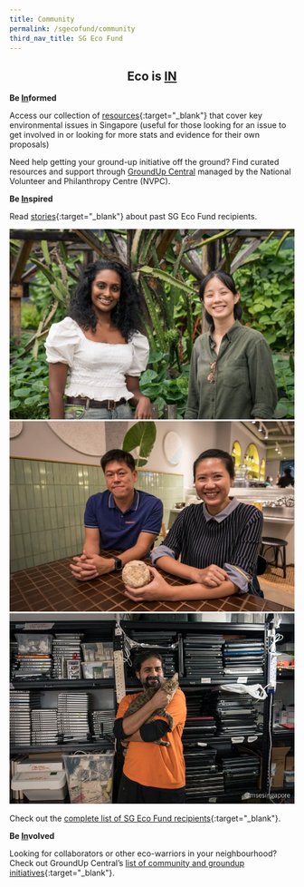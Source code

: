 ```yaml
---
title: Community
permalink: /sgecofund/community
third_nav_title: SG Eco Fund
---
```


 <center><h2>Eco is <b><u>IN</u></b></h2></center>

<b>Be <u>In</u>formed</b>

Access our collection of [resources](/resources/){:target="_blank"} that cover key environmental issues in Singapore (useful for those looking for an issue to get involved in or looking for more stats and evidence for their own proposals)

Need help getting your ground-up initiative off the ground? Find curated resources and support through <a href="https://www.groundupcentral.sg" target="_blank">GroundUp Central</a> managed by the National Volunteer and Philanthropy Centre (NVPC).

<!--View the [slides](/resources/SG-Eco-Fund-workshop-slides.pdf){:target="_blank"} presented at our workshop.

View the [list of projects](/resources/awarded-projects.pdf){:target="_blank"} that were awarded in the first grant call back in May 2021.

Watch this recording of the SG Eco Fund Workshop to learn tips on crafting a good proposal:

<iframe title="SG Eco Fund Workshop" width="560" height="315" src="https://www.youtube.com/embed/ld5pez-3b2g" title="YouTube video player" frameborder="0" allow="accelerometer; clipboard-write; encrypted-media; gyroscope; picture-in-picture" allowfullscreen></iframe>

View the SG Eco Fund [Press Release]() -->

<b>Be <u>In</u>spired</b>

Read [stories](https://medium.com/greenplan/tagged/sg-eco-fund){:target="_blank"} about past SG Eco Fund recipients.

<img src="/files/sgecofund/sgeco-community-seed-bank.jpeg"><br>
<img src="/files/sgecofund/sgeco-mykilio.jpeg"><br>
<img src="/files/sgecofund/sgeco-engineering-good.jpg"><br>

Check out the [complete list of SG Eco Fund recipients](/files/sgecofund/SGEF-GC1-and-GC2-awarded-projects-12.4.2022.pdf){:target="_blank"}.

<b>Be <u>In</u>volved</b>
 
Looking for collaborators or other eco-warriors in your neighbourhood? Check out GroundUp Central’s [list of community and groundup initiatives](https://www.groundupcentral.sg/collaborate){:target="_blank"}.
 
<!--

Stories of grantees to inspire potential applicants

People – stories of people behind the projects

Project – stories about the progress made by grantees

Potential grantee features as of now:

Engineering Good

Farmily

Rachel Lee

**Be Involved**

A platform where interested parties can indicate their interest and be matched with other potential applicants or existing grantees in our network

Want to become an Eco-Warrior and join the ranks of growing community of do-gooders? Join our mailing list by filling up this form to get updates on events and find opportunities to collaborate with other like-minded individuals: \&lt;FORM LINK\&gt; -->
